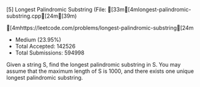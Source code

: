 [5] Longest Palindromic Substring	(File: [33m[4mlongest-palindromic-substring.cpp[24m[39m)

[4mhttps://leetcode.com/problems/longest-palindromic-substring[24m

* Medium (23.95%)
* Total Accepted: 142526
* Total Submissions: 594998

Given a string S, find the longest palindromic substring in S. You may assume that the maximum length of S is 1000, and there exists one unique longest palindromic substring.
